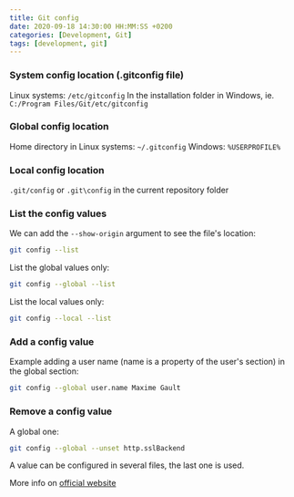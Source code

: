 ```yaml
---
title: Git config
date: 2020-09-18 14:30:00 HH:MM:SS +0200
categories: [Development, Git]
tags: [development, git]
---
```


### System config location (.gitconfig file)

Linux systems: `/etc/gitconfig`
In the installation folder in Windows, ie. `C:/Program Files/Git/etc/gitconfig`

### Global config location

Home directory in Linux systems: `~/.gitconfig`
Windows: `%USERPROFILE%`

### Local config location

`.git/config` or `.git\config` in the current repository folder

### List the config values

We can add the `--show-origin` argument to see the file's location:

```bash
git config --list
```

List the global values only:

```bash
git config --global --list
```

List the local values only:

```bash
git config --local --list
```

### Add a config value

Example adding a user name (name is a property of the user's section) in the global section:

```bash
git config --global user.name Maxime Gault
```

### Remove a config value

A global one:

```bash
git config --global --unset http.sslBackend
```

A value can be configured in several files, the last one is used.

More info on [official website](https://git-scm.com/book/en/v2/Customizing-Git-Git-Configuration)
